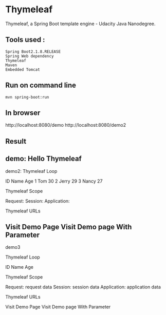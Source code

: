 # Thymeleaf
Thymeleaf, a Spring Boot template engine  - Udacity Java Nanodegree.

## Tools used :

    Spring Boot2.1.8.RELEASE
    Spring Web dependency
    Thymeleaf
    Maven
    Embedded Tomcat
    
 ## Run on command line  
 
    mvn spring-boot:run 
    
 ## In browser  
   
   http://localhost:8080/demo
   http://localhost:8080/demo2
   
   
 ## Result 
 
demo: Hello Thymeleaf
---------------------------------   
demo2:
   Thymeleaf Loop

ID 	Name 	Age
1 	Tom 	30
2 	Jerry 	29
3 	Nancy 	27

Thymeleaf Scope

Request:
Session:
Application:

Thymeleaf URLs

Visit Demo Page
Visit Demo page With Parameter
---------------------------------
demo3

Thymeleaf Loop

ID 	Name 	Age

Thymeleaf Scope

Request: request data
Session: session data
Application: application data

Thymeleaf URLs

Visit Demo Page
Visit Demo page With Parameter
